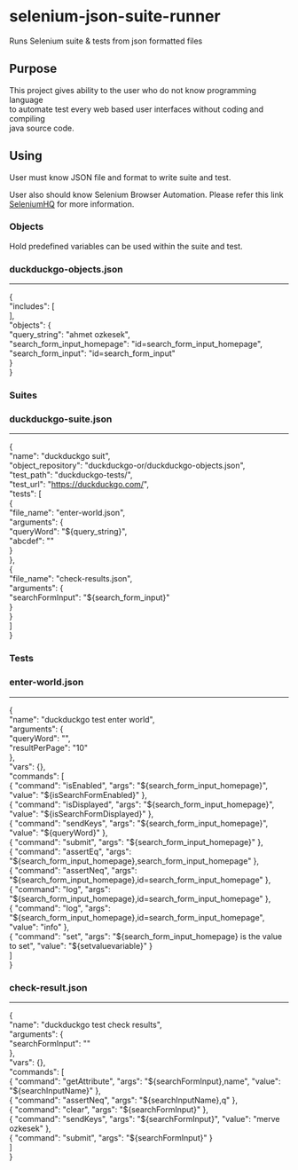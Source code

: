 # selenium-json-suite-runner
Runs Selenium suite &amp; tests from json formatted files

## Purpose 

This project gives ability to the user who do not know programming language  
to automate test every web based user interfaces without coding and compiling  
java source code.

## Using 

User must know JSON file and format to write suite and test.  

User also should know Selenium Browser Automation.  Please refer this link  
[SeleniumHQ](http://docs.seleniumhq.org) for more information.

### Objects

Hold predefined variables can be used within the suite and test.  


### duckduckgo-objects.json
---
{  
	"includes": [  
	],  
    "objects": {  
	    "query_string": "ahmet ozkesek",  
	    "search_form_input_homepage": "id=search_form_input_homepage",  
	    "search_form_input": "id=search_form_input"   
    }  
}  
    

### Suites

### duckduckgo-suite.json
---
{  
    "name": "duckduckgo suit",  
    "object_repository": "duckduckgo-or/duckduckgo-objects.json",  
    "test_path": "duckduckgo-tests/",  
    "test_url": "https://duckduckgo.com/",  
    "tests": [  
        {  
            "file_name": "enter-world.json",  
            "arguments": {  
                "queryWord": "${query_string}",  
                "abcdef": ""  
            }  
        },  
        {  
            "file_name": "check-results.json",  
            "arguments": {  
            	"searchFormInput": "${search_form_input}"  
            }  
        }    
    ]    
}  

### Tests

### enter-world.json
---
{  
    "name": "duckduckgo test enter world",  
    "arguments": {  
    	"queryWord": "",  
    	"resultPerPage": "10"  
    },  
    "vars": {},  
    "commands": [  
        { "command": "isEnabled", "args": "${search_form_input_homepage}", "value": "${isSearchFormEnabled}" },  
        { "command": "isDisplayed", "args": "${search_form_input_homepage}", "value": "${isSearchFormDisplayed}" },      
        { "command": "sendKeys", "args": "${search_form_input_homepage}", "value": "${queryWord}" },  
        { "command": "submit", "args": "${search_form_input_homepage}" },  
        { "command": "assertEq", "args": "${search_form_input_homepage},search_form_input_homepage" },  
        { "command": "assertNeq", "args": "${search_form_input_homepage},id=search_form_input_homepage" },  
        { "command": "log", "args": "${search_form_input_homepage},id=search_form_input_homepage" },  
		{ "command": "log", "args": "${search_form_input_homepage},id=search_form_input_homepage", "value": "info" },  
		{ "command": "set", "args": "${search_form_input_homepage} is the value to set", "value": "${setvaluevariable}" }  
    ]  
}  

### check-result.json
---
{  
    "name": "duckduckgo test check results",  
    "arguments": {  
    	"searchFormInput": ""  
    },  
    "vars": {},  
    "commands": [  
        { "command": "getAttribute", "args": "${searchFormInput},name", "value": "${searchInputName}" },  
        { "command": "assertNeq", "args": "${searchInputName},q" },  
        { "command": "clear", "args": "${searchFormInput}" },  
        { "command": "sendKeys", "args": "${searchFormInput}", "value": "merve ozkesek" },  
        { "command": "submit", "args": "${searchFormInput}" }  
    ]  
}  

